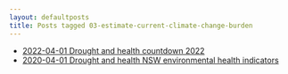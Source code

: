 ```yaml
---
layout: defaultposts
title: Posts tagged 03-estimate-current-climate-change-burden
---
```


- [2022-04-01 Drought and health countdown 2022](/Ivan-Hanigan-CV/2022/04/01/drought-and-health-countdown-2022.html)
- [2020-04-01 Drought and health NSW environmental health indicators](/Ivan-Hanigan-CV/2020/04/01/Drought-and-health-nsw-environmental-health-indicators.html)
